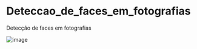 # Deteccao_de_faces_em_fotografias
Detecção de faces em fotografias

![image](https://github.com/uervitonsantos/Deteccao_de_faces_em_fotografias/assets/15036785/27d4dd79-53f1-40d7-8448-c99b96d6ea2e)

